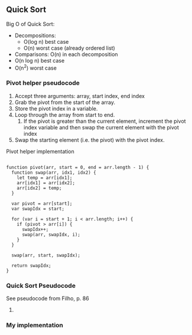 <h2>Quick Sort</h2>

<p>
</p>

<p>Big O of Quick Sort:  </p>
<ul>
<li>Decompositions: <ul><li>O(log n) best case</li>
<li>O(n) worst case (already ordered list)</li></ul></li>
<li>Comparisons: O(n) in each decomposition</li>
<li>O(n log n) best case</li>
<li>O(n<sup>2</sup>) worst case</li>
</ul>

<h3>Pivot helper pseudocode</h3>

<ol>
<li>Accept three arguments: array, start index, end index</li>
<li>Grab the pivot from the start of the array.</li>
<li>Store the pivot index in a variable.</li>
<li>Loop through the array from start to end.<ol><li>If the pivot is greater than the current element, increment the pivot index variable and then swap the current element with the pivot index<li:</li></ol></li>
<li>Swap the starting element (i.e. the pivot) with the pivot index.</li>
</ol>

<p>Pivot helper implementation </p>

```

function pivot(arr, start = 0, end = arr.length - 1) {
  function swap(arr, idx1, idx2) {
    let temp = arr[idx1];
    arr[idx1] = arr[idx2];
    arr[idx2] = temp;
  }

  var pivot = arr[start];
  var swapIdx = start;

  for (var i = start + 1; i < arr.length; i++) {
    if (pivot > arr[i]) {
      swapIdx++;
      swap(arr, swapIdx, i);
    }
  }

  swap(arr, start, swapIdx);

  return swapIdx;
}

```

<h3>Quick Sort Pseudocode</h3>

<p>See pseudocode from Filho, p. 86</p>

<ol>
<li></li>
</ol>

<h3>My implementation</h3>

```

```
